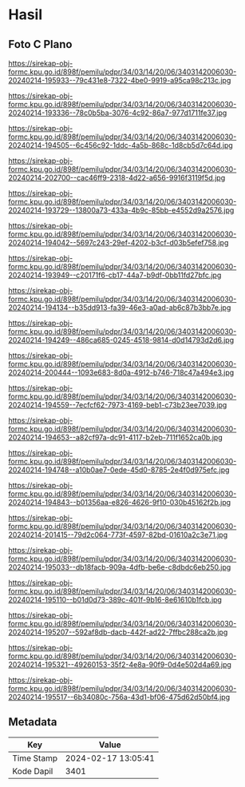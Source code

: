 # Hasil

## Foto C Plano

https://sirekap-obj-formc.kpu.go.id/898f/pemilu/pdpr/34/03/14/20/06/3403142006030-20240214-195933--79c431e8-7322-4be0-9919-a95ca98c213c.jpg

https://sirekap-obj-formc.kpu.go.id/898f/pemilu/pdpr/34/03/14/20/06/3403142006030-20240214-193336--78c0b5ba-3076-4c92-86a7-977d1711fe37.jpg

https://sirekap-obj-formc.kpu.go.id/898f/pemilu/pdpr/34/03/14/20/06/3403142006030-20240214-194505--6c456c92-1ddc-4a5b-868c-1d8cb5d7c64d.jpg

https://sirekap-obj-formc.kpu.go.id/898f/pemilu/pdpr/34/03/14/20/06/3403142006030-20240214-202700--cac46ff9-2318-4d22-a656-9916f3119f5d.jpg

https://sirekap-obj-formc.kpu.go.id/898f/pemilu/pdpr/34/03/14/20/06/3403142006030-20240214-193729--13800a73-433a-4b9c-85bb-e4552d9a2576.jpg

https://sirekap-obj-formc.kpu.go.id/898f/pemilu/pdpr/34/03/14/20/06/3403142006030-20240214-194042--5697c243-29ef-4202-b3cf-d03b5efef758.jpg

https://sirekap-obj-formc.kpu.go.id/898f/pemilu/pdpr/34/03/14/20/06/3403142006030-20240214-193949--c20171f6-cb17-44a7-b9df-0bb11fd27bfc.jpg

https://sirekap-obj-formc.kpu.go.id/898f/pemilu/pdpr/34/03/14/20/06/3403142006030-20240214-194134--b35dd913-fa39-46e3-a0ad-ab6c87b3bb7e.jpg

https://sirekap-obj-formc.kpu.go.id/898f/pemilu/pdpr/34/03/14/20/06/3403142006030-20240214-194249--486ca685-0245-4518-9814-d0d14793d2d6.jpg

https://sirekap-obj-formc.kpu.go.id/898f/pemilu/pdpr/34/03/14/20/06/3403142006030-20240214-200444--1093e683-8d0a-4912-b746-718c47a494e3.jpg

https://sirekap-obj-formc.kpu.go.id/898f/pemilu/pdpr/34/03/14/20/06/3403142006030-20240214-194559--7ecfcf62-7973-4169-beb1-c73b23ee7039.jpg

https://sirekap-obj-formc.kpu.go.id/898f/pemilu/pdpr/34/03/14/20/06/3403142006030-20240214-194653--a82cf97a-dc91-4117-b2eb-711f1652ca0b.jpg

https://sirekap-obj-formc.kpu.go.id/898f/pemilu/pdpr/34/03/14/20/06/3403142006030-20240214-194748--a10b0ae7-0ede-45d0-8785-2e4f0d975efc.jpg

https://sirekap-obj-formc.kpu.go.id/898f/pemilu/pdpr/34/03/14/20/06/3403142006030-20240214-194843--b01356aa-e826-4626-9f10-030b45162f2b.jpg

https://sirekap-obj-formc.kpu.go.id/898f/pemilu/pdpr/34/03/14/20/06/3403142006030-20240214-201415--79d2c064-773f-4597-82bd-01610a2c3e71.jpg

https://sirekap-obj-formc.kpu.go.id/898f/pemilu/pdpr/34/03/14/20/06/3403142006030-20240214-195033--db18facb-909a-4dfb-be6e-c8dbdc6eb250.jpg

https://sirekap-obj-formc.kpu.go.id/898f/pemilu/pdpr/34/03/14/20/06/3403142006030-20240214-195110--b01d0d73-389c-401f-9b16-8e61610b1fcb.jpg

https://sirekap-obj-formc.kpu.go.id/898f/pemilu/pdpr/34/03/14/20/06/3403142006030-20240214-195207--592af8db-dacb-442f-ad22-7ffbc288ca2b.jpg

https://sirekap-obj-formc.kpu.go.id/898f/pemilu/pdpr/34/03/14/20/06/3403142006030-20240214-195321--49260153-35f2-4e8a-90f9-0d4e502d4a69.jpg

https://sirekap-obj-formc.kpu.go.id/898f/pemilu/pdpr/34/03/14/20/06/3403142006030-20240214-195517--6b34080c-756a-43d1-bf06-475d62d50bf4.jpg


## Metadata

| Key        | Value               |
| ---------- | ------------------- |
| Time Stamp | 2024-02-17 13:05:41 |
| Kode Dapil | 3401                |



